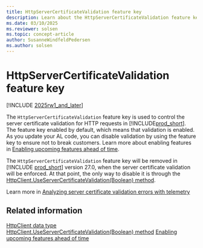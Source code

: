 ```yaml
---
title: HttpServerCertificateValidation feature key
description: Learn about the HttpServerCertificateValidation feature key.
ms.date: 03/10/2025
ms.reviewer: solsen
ms.topic: concept-article
author: SusanneWindfeldPedersen
ms.author: solsen
---
```


# HttpServerCertificateValidation feature key

[!INCLUDE [2025rw1_and_later](includes/2025rw1_and_later.md)]

The `HttpServerCertificateValidation` feature key is used to control the server certificate validation for HTTP requests in [!INCLUDE[prod_short](includes/prod_short.md)]. The feature key enabled by default, which means that validation is enabled. As you update your AL code, you can disable validation by using the feature key to ensure not to break customers. Learn more about enabling features in [Enabling upcoming features ahead of time](/dynamics365/business-central/dev-itpro/administration/feature-management).

The `HttpServerCertificateValidation` feature key will be removed in [!INCLUDE [prod_short](includes/prod_short.md)] version 27.0, when the server certificate validation will be enforced. At that point, the only way to disable it is through the [HttpClient.UseServerCertificateValidation(Boolean) method](methods-auto/httpclient/httpclient-useservercertificatevalidation-method.md).

Learn more in [Analyzing server certificate validation errors with telemetry](../administration/telemetry-webservices-outgoing-certificate-validation-errors.md)

## Related information

[HttpClient data type](methods-auto/httpclient/httpclient-data-type.md)  
[HttpClient.UseServerCertificateValidation(Boolean) method](methods-auto/httpclient/httpclient-useservercertificatevalidation-method.md)
[Enabling upcoming features ahead of time](/dynamics365/business-central/dev-itpro/administration/feature-management)  
